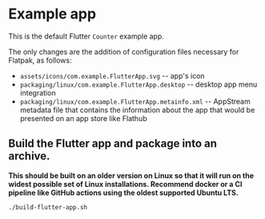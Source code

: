 # Example app

This is the default Flutter `Counter` example app.

The only changes are the addition of configuration files necessary for Flatpak,
as follows:

- `assets/icons/com.example.FlutterApp.svg` -- app's icon
- `packaging/linux/com.example.FlutterApp.desktop` -- desktop app menu integration
- `packaging/linux/com.example.FlutterApp.metainfo.xml` -- AppStream metadata
  file that contains the information about the app that would be presented on an
  app store like Flathub


## Build the Flutter app and package into an archive.

**This should be built on an older version on Linux so that it will run on the
widest possible set of Linux installations. Recommend docker or a CI pipeline
like GitHub actions using the oldest supported Ubuntu LTS.**

```bash
./build-flutter-app.sh
```
